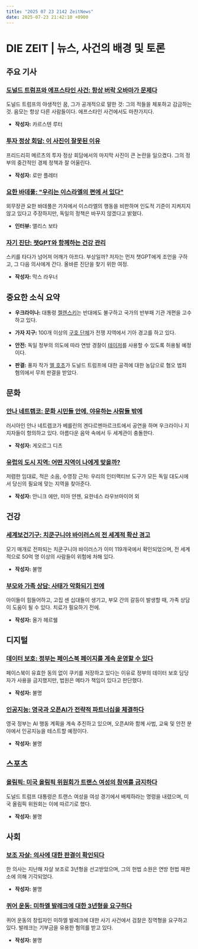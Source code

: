 ```yaml
---
title: "2025 07 23 2142 ZeitNews"
date: 2025-07-23 21:42:10 +0900
---
```


# DIE ZEIT | 뉴스, 사건의 배경 및 토론 

## 주요 기사 

### [도널드 트럼프와 에프스타인 사건: 항상 버락 오바마가 문제다](https://www.zeit.de/politik/ausland/2025-07/donald-trump-jeffrey-epstein-barack-obama-verschwoerung-akten)
도널드 트럼프의 야생적인 꿈, 그가 공개적으로 말한 것: 그의 적들을 체포하고 감금하는 것. 음모는 항상 다른 사람들이다. 에프스타인 사건에서도 마찬가지다. 
- **작성자:** 카르스텐 루터 

### [투자 정상 회담: 이 사진이 잘못된 이유](https://www.zeit.de/wirtschaft/2025-07/wirtschaftspolitik-unter-friedrich-merz-sozialsysteme-schuldenbremse-steuern)
프리드리히 메르츠의 투자 정상 회담에서의 마지막 사진이 큰 논란을 일으켰다. 그의 정부의 중간적인 경제 정책과 잘 어울린다. 
- **작성자:** 로만 플레터 

### [요한 바데풀: "우리는 이스라엘의 편에 서 있다"](https://www.zeit.de/2025/31/johann-wadephul-aussenminister-israel-nahost-waffenlieferungen)
외무장관 요한 바데풀은 가자에서 이스라엘의 행동을 비판하며 인도적 기준이 지켜지지 않고 있다고 주장하지만, 독일의 정책은 바꾸지 않겠다고 밝혔다. 
- **인터뷰:** 앨리스 보타 

### [자기 진단: 챗GPT와 함께하는 건강 관리](https://www.zeit.de/zeit-wissen/2025/04/selbstdiagnose-chatgpt-ki-hypochonder-google)
스키를 타다가 넘어져 어깨가 아프다. 부상일까? 저자는 먼저 챗GPT에게 조언을 구하고, 그 다음 의사에게 간다. 올바른 진단을 찾기 위한 여정. 
- **작성자:** 막스 라우너 

## 중요한 소식 요약 
- **우크라이나:** 대통령 [젤렌스키](https://www.zeit.de/politik/ausland/2025-07/ukraine-wolodymyr-selenskyj-korruption-behoerden-proteste)는 반대에도 불구하고 국가의 반부패 기관 개편을 고수하고 있다. 

- **가자 지구:** 100개 이상의 [구호 단체](https://www.zeit.de/politik/ausland/2025-07/gazakrieg-hilfsorganisationen-massenhungersnot-aerzte-ohne-grenzen)가 전쟁 지역에서 기아 경고를 하고 있다. 

- **안전:** 독일 정부의 의도에 따라 연방 경찰이 [테이저](https://www.zeit.de/politik/deutschland/2025-07/bundespolizei-bundesregierung-waffe-taser-einsatz)를 사용할 수 있도록 허용될 예정이다. 

- **판결:** 풍자 작가 [엘 호초](https://www.zeit.de/gesellschaft/zeitgeschehen/2025-07/sebastian-hotz-el-hotzo-freispruch-posts-trump-attentat)가 도널드 트럼프에 대한 공격에 대한 농담으로 혐오 범죄 혐의에서 무죄 판결을 받았다. 

## 문화 

### [안나 네트렙코: 문화 시민들 안에, 야유하는 사람들 밖에](https://www.zeit.de/kultur/musik/2025-07/anna-netrebko-konzert-gendarmenmarkt-berlin-protest-ukraine)
러시아인 안나 네트렙코가 베를린의 겐다르멘마르크트에서 공연을 하며 우크라이나 지지자들이 항의하고 있다. 아름다운 음악 속에서 두 세계관이 충돌한다. 
- **작성자:** 게오르그 디츠 

### [유럽의 도시 지역: 어떤 지역이 나에게 맞을까?](https://www.zeit.de/zeit-magazin/2025-06/stadtteile-grossstaedte-wohnen-deutschland-lebensqualitaet)
저렴한 임대료, 적은 소음, 수영장 근처: 우리의 인터랙티브 도구가 모든 독일 대도시에서 당신의 필요에 맞는 지역을 찾아준다. 
- **작성자:** 안니크 에만, 미아 얀젠, 요한네스 라우브마이어 외 

## 건강 

### [세계보건기구: 치쿤구니야 바이러스의 전 세계적 확산 경고](https://www.zeit.de/gesundheit/2025-07/weltgesundheitsorganisation-muecken-chikungunya-virus-epidemie)
모기 매개로 전파되는 치쿤구니야 바이러스가 이미 119개국에서 확인되었으며, 전 세계적으로 50억 명 이상의 사람들이 위험에 처해 있다. 
- **작성자:** 불명 

### [부모와 가족 상담: 사태가 악화되기 전에](https://www.zeit.de/gesundheit/2025-07/eltern-und-familienberatung-psychische-erkrankungen-kinder-jugendliche)
아이들이 힘들어하고, 고집 센 십대들이 생기고, 부모 간의 갈등이 발생할 때, 가족 상담이 도움이 될 수 있다. 치료가 필요하기 전에. 
- **작성자:** 올가 헤르쉘 

## 디지털 

### [데이터 보호: 정부는 페이스북 페이지를 계속 운영할 수 있다](https://www.zeit.de/politik/deutschland/2025-07/bundesregierung-facebook-datenschutz-verwaltungsgericht-koeln)
페이스북이 유효한 동의 없이 쿠키를 저장하고 있다는 이유로 정부의 데이터 보호 담당자가 사용을 금지했지만, 법원은 메타가 책임이 있다고 판단했다. 
- **작성자:** 불명 

### [인공지능: 영국과 오픈AI가 전략적 파트너십을 체결하다](https://www.zeit.de/digital/2025-07/kuenstliche-intelligenz-grossbritannien-open-ai-partnerschaft)
영국 정부는 AI 행동 계획을 계속 추진하고 있으며, 오픈AI와 함께 사법, 교육 및 안전 분야에서 인공지능을 테스트할 예정이다. 
- **작성자:** 불명 

## 스포츠 

### [올림픽: 미국 올림픽 위원회가 트랜스 여성의 참여를 금지하다](https://www.zeit.de/sport/2025-07/olympisches-komitee-usa-verbot-transfrauen)
도널드 트럼프 대통령은 트랜스 여성을 여성 경기에서 배제하라는 명령을 내렸으며, 미국 올림픽 위원회는 이에 따르기로 했다. 
- **작성자:** 불명 

## 사회 

### [보조 자살: 의사에 대한 판결이 확인되다](https://www.zeit.de/gesellschaft/zeitgeschehen/2025-07/assistierter-suizid-sterbehilfe-arzt-verfassungsbeschwerde-gescheitert)
한 의사는 지난해 자살 보조로 3년형을 선고받았으며, 그의 헌법 소원은 연방 헌법 재판소에 의해 기각되었다. 
- **작성자:** 불명 

### [퀴어 운동: 미하엘 발레크에 대한 3년형을 요구하다](https://www.zeit.de/gesellschaft/zeitgeschehen/2025-07/michael-ballweg-querdenken-bewegung-betrugsprozess-freiheitsstrafe)
퀴어 운동의 창립자인 미하엘 발레크에 대한 사기 사건에서 검찰은 징역형을 요구하고 있다. 발레크는 기부금을 유용한 혐의를 받고 있다. 
- **작성자:** 불명